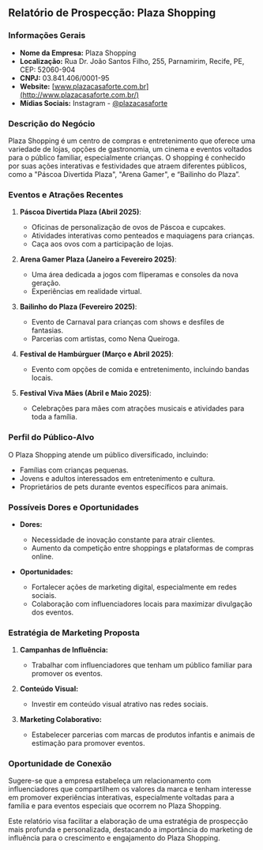 ## Relatório de Prospecção: Plaza Shopping

### Informações Gerais
- **Nome da Empresa:** Plaza Shopping
- **Localização:** Rua Dr. João Santos Filho, 255, Parnamirim, Recife, PE, CEP: 52060-904
- **CNPJ:** 03.841.406/0001-95
- **Website:** [www.plazacasaforte.com.br](http://www.plazacasaforte.com.br/)
- **Mídias Sociais:** Instagram - [@plazacasaforte](https://www.instagram.com/plazacasaforte)

### Descrição do Negócio
Plaza Shopping é um centro de compras e entretenimento que oferece uma variedade de lojas, opções de gastronomia, um cinema e eventos voltados para o público familiar, especialmente crianças. O shopping é conhecido por suas ações interativas e festividades que atraem diferentes públicos, como a "Páscoa Divertida Plaza", "Arena Gamer", e “Bailinho do Plaza”.

### Eventos e Atrações Recentes
1. **Páscoa Divertida Plaza (Abril 2025)**:
   - Oficinas de personalização de ovos de Páscoa e cupcakes.
   - Atividades interativas como penteados e maquiagens para crianças.
   - Caça aos ovos com a participação de lojas.

2. **Arena Gamer Plaza (Janeiro a Fevereiro 2025)**:
   - Uma área dedicada a jogos com fliperamas e consoles da nova geração.
   - Experiências em realidade virtual.

3. **Bailinho do Plaza (Fevereiro 2025)**:
   - Evento de Carnaval para crianças com shows e desfiles de fantasias.
   - Parcerias com artistas, como Nena Queiroga.

4. **Festival de Hambúrguer (Março e Abril 2025)**:
   - Evento com opções de comida e entretenimento, incluindo bandas locais.

5. **Festival Viva Mães (Abril e Maio 2025)**:
   - Celebrações para mães com atrações musicais e atividades para toda a família.

### Perfil do Público-Alvo
O Plaza Shopping atende um público diversificado, incluindo:
- Famílias com crianças pequenas.
- Jovens e adultos interessados em entretenimento e cultura.
- Proprietários de pets durante eventos específicos para animais.

### Possíveis Dores e Oportunidades
- **Dores:**
  - Necessidade de inovação constante para atrair clientes.
  - Aumento da competição entre shoppings e plataformas de compras online.

- **Oportunidades:**
  - Fortalecer ações de marketing digital, especialmente em redes sociais.
  - Colaboração com influenciadores locais para maximizar divulgação dos eventos.

### Estratégia de Marketing Proposta
1. **Campanhas de Influência:**
   - Trabalhar com influenciadores que tenham um público familiar para promover os eventos.

2. **Conteúdo Visual:**
   - Investir em conteúdo visual atrativo nas redes sociais.

3. **Marketing Colaborativo:**
   - Estabelecer parcerias com marcas de produtos infantis e animais de estimação para promover eventos.

### Oportunidade de Conexão
Sugere-se que a empresa estabeleça um relacionamento com influenciadores que compartilhem os valores da marca e tenham interesse em promover experiências interativas, especialmente voltadas para a família e para eventos especiais que ocorrem no Plaza Shopping.

Este relatório visa facilitar a elaboração de uma estratégia de prospecção mais profunda e personalizada, destacando a importância do marketing de influência para o crescimento e engajamento do Plaza Shopping.